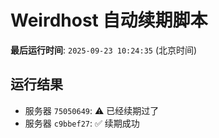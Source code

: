 # Weirdhost 自动续期脚本

**最后运行时间**: `2025-09-23 10:24:35` (北京时间)

## 运行结果

- 服务器 `75050649`: ⚠️ 已经续期过了
- 服务器 `c9bbef27`: ✅ 续期成功
